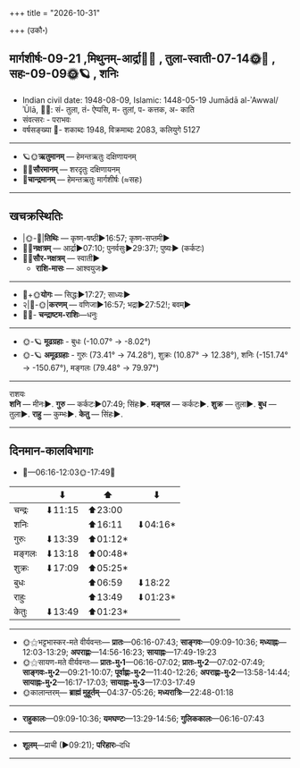 +++
title = "2026-10-31"

+++
(उकौ॰)
## मार्गशीर्षः-09-21  ,मिथुनम्-आर्द्रा🌛🌌  ,  तुला-स्वाती-07-14🌞🌌  ,  सहः-09-09🌞🪐  , शनिः
- Indian civil date: 1948-08-09, Islamic: 1448-05-19 Jumādā al-ʾAwwal/ʾŪlā, 🌌🌞: सं- तुला, तं- ऐप्पसि, म- तुलां, प- कत्तक, अ- काति
- संवत्सरः - पराभवः
- वर्षसङ्ख्या 🌛- शकाब्दः 1948, विक्रमाब्दः 2083, कलियुगे 5127
___________________
- 🪐🌞**ऋतुमानम्** — हेमन्तऋतुः दक्षिणायनम्
- 🌌🌞**सौरमानम्** — शरदृतुः दक्षिणायनम्
- 🌛**चान्द्रमानम्** — हेमन्तऋतुः मार्गशीर्षः (≈सहः)
___________________


## खचक्रस्थितिः
- |🌞-🌛|**तिथिः** — कृष्ण-षष्ठी►16:57; कृष्ण-सप्तमी►  
- 🌌🌛**नक्षत्रम्** — आर्द्रा►07:10; पुनर्वसुः►29:37!; पुष्यः► (कर्कटः)  
- 🌌🌞**सौर-नक्षत्रम्** — स्वाती►  
  - **राशि-मासः** — आश्वयुजः► 
___________________
- 🌛+🌞**योगः** — सिद्धः►17:27; साध्यः►  
- २|🌛-🌞|**करणम्** — वणिजा►16:57; भद्रा►27:52!; बवम्►  
- 🌌🌛- **चन्द्राष्टम-राशिः**—धनुः  
___________________
- 🌞-🪐 **मूढग्रहाः** - बुधः (-10.07° → -8.02°)
- 🌞-🪐 **अमूढग्रहाः** - गुरुः (73.41° → 74.28°), शुक्रः (10.87° → 12.38°), शनिः (-151.74° → -150.67°), मङ्गलः (79.48° → 79.97°)
___________________
राशयः  
**शनि** — मीनः►. **गुरु** — कर्कटः►07:49; सिंहः►. **मङ्गल** — कर्कटः►. **शुक्र** — तुला►. **बुध** — तुला►. **राहु** — कुम्भः►. **केतु** — सिंहः►. 
___________________


## दिनमान-कालविभागाः
- 🌅—06:16-12:03🌞-17:49🌇  

|      |⬇     |⬆     |⬇     |
|------|-----|-----|------|
|चन्द्रः|⬇11:15 |⬆23:00 |     |
|शनिः   |     |⬆16:11 |⬇04:16*|
|गुरुः  |⬇13:39 |⬆01:12*|     |
|मङ्गलः |⬇13:18 |⬆00:48*|     |
|शुक्रः |⬇17:09 |⬆05:25*|     |
|बुधः   |     |⬆06:59 |⬇18:22 |
|राहुः  |     |⬆13:49 |⬇01:23*|
|केतुः  |⬇13:49 |⬆01:23*|     |
___________________
- 🌞⚝भट्टभास्कर-मते वीर्यवन्तः— **प्रातः**—06:16-07:43; **साङ्गवः**—09:09-10:36; **मध्याह्नः**—12:03-13:29; **अपराह्णः**—14:56-16:23; **सायाह्नः**—17:49-19:23  
- 🌞⚝सायण-मते वीर्यवन्तः— **प्रातः-मु॰1**—06:16-07:02; **प्रातः-मु॰2**—07:02-07:49; **साङ्गवः-मु॰2**—09:21-10:07; **पूर्वाह्णः-मु॰2**—11:40-12:26; **अपराह्णः-मु॰2**—13:58-14:44; **सायाह्नः-मु॰2**—16:17-17:03; **सायाह्नः-मु॰3**—17:03-17:49  
- 🌞कालान्तरम्— **ब्राह्मं मुहूर्तम्**—04:37-05:26; **मध्यरात्रिः**—22:48-01:18  
___________________
- **राहुकालः**—09:09-10:36; **यमघण्टः**—13:29-14:56; **गुलिककालः**—06:16-07:43  
___________________
- **शूलम्**—प्राची (►09:21); **परिहारः**–दधि  
___________________